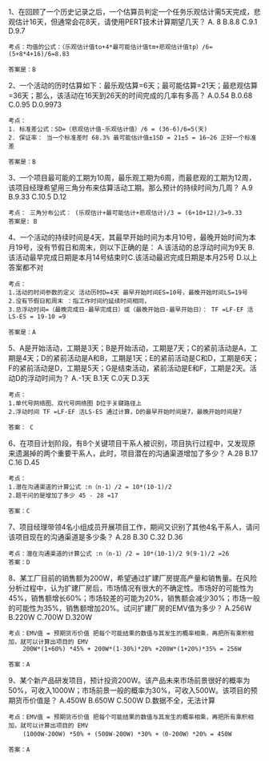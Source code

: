 1、在回顾了一个历史记录之后，一个估算员判定一个任务乐观估计需5天完成，悲观估计16天，但通常会花8天，请使用PERT技术计算期望几天？
	A. 8   B.8.8   C.9.1   D.9.7
	
	考点：均值的公式：（乐观估计值to+4*最可能估计值tm+悲观估计值tp）/6=(5+8*4+16)/6=8.83
	
	答案是：B
	
2、一个活动的历时估算如下：最乐观估算=6天；最可能估算=21天；最悲观估算=36天；那么，该活动在16天到26天的时间完成的几率有多高？
	A.0.54 B.0.68  C.0.95  D.0.9973
	
	考点：
	1. 标准差公式：SD=（悲观估计值-乐观估计值）/6 = (36-6)/6=5(天)
	2. 保证率： 当一个标准差时 68.3% 最可能估计值±1SD = 21±5 = 16~26 正好一个标准差

	答案是：B

3、一个项目最可能的工期为10周，最乐观工期为6周，而最悲观的工期为12周，该项目经理希望用三角分布来估算活动工期。那么预计的持续时间为几周？
	A.9 B.9.33  C.10.5  D.12
	
	考点： 三角分布公式： (乐观估计+最可能估计+悲观估计)/3 = (6+10+12)/3=9.33
	答案是: B

4、一个活动的持续时间是4天，其最早开始时间为本月10号，最晚开始时间为本月19号，没有节假日和周末，则以下正确的是：
	A.该活动的总浮动时间为9天 
	B.该活动最早完成日期是本月14号结束时​ 
	C.该活动最迟完成日期是本月25号​ 
	D.以上答案都不对
	
	考点：
	1.活动的时间参数的定义 活动历时D=4天 最早开始时间ES=10号，最晚开始时间LS=19号
	2.没有节假日和周末 ：指工作时间约延续时间相同，
	3.总浮动时间=（最晚完成日-最早完成日）或（最晚开始日-最早开始日）： TF =LF-EF 活LS-ES = 19-10 =9
	
	答案是：A

5、A是开始活动，工期是3天；B是开始活动，工期是7天；C的紧前活动是A，工期是4天；D的紧前活动是A和B，工期是1天；E的紧前活动是C和D，工期是6天；F的紧前活动是D，工期是5天；G是结束活动，紧前活动是E和F，工期是2天。活动D的浮动时间为？
	A.-1天  B.1天  C.0天  D.3天
	
	考点：
	1.单代号网络图、双代号网络图 D位于关键路径上
	2.浮动时间 TF =LF-EF 活LS-ES 通过计算，D的最早开始时间是7，最晚开始时间是7
	
	答案： C

6、在项目计划阶段，有8个关键项目干系人被识别，项目执行过程中，又发现原来遗漏掉的两个重要干系人，此时，项目潜在的沟通渠道增加了多少？
	A.28 B.17  C.16  D.45
	
	考点：
	1.潜在沟通渠道的计算公式 :n（n-1）/2 = 10*(10-1)/2
	2.题干问的是增加了多少 45 - 28 =17
	
	答案：C

7、项目经理带领4名小组成员开展项目工作，期间又识别了其他4名干系人，请问该项目现在的沟通渠道是多少条？
	A.28 B.30  C.32  D.36
	
	考点：潜在沟通渠道的计算公式 :n（n-1）/2 = 10*(10-1)/2 9(9-1)/2 =26
	答案：D

8、某工厂目前的销售额为200W，希望通过扩建厂房提高产量和销售量。在风险分析过程中，认为扩建厂房后，市场情况有很大的不确定性。市场好的可能性为45%，销售额增长60%；市场较差的可能为20%，销售额会减少30%；市场一般的可能性为35%，销售额增加20%。试问扩建厂房的EMV值为多少？
	A.256W B.220W  C.700W  D.320W
	
	考点：EMV值 = 预期货币价值 把每个可能结果的数值与其发生的概率相乘，再把所有乘积相加，就可以计算出项目的 EMV 
		200W*(1+60%) *45% + 200W*(1-30%)*20% +200W*(1+20%)*35% = 256W
	
	答案：A

9、某个新产品研发项目，预计投资200W。该产品未来市场前景很好的概率为50%，可收入1000W；市场前景一般的概率为30%，可收入500W。该项目的预期货币价值是？
	A.450W B.650W  C.500W  D.数据不全，无法计算
	
	考点：EMV值 = 预期货币价值 把每个可能结果的数值与其发生的概率相乘，再把所有乘积相加，就可以计算出项目的 EMV
		(1000W-200W) *50% + (500W-200W) *30% +（0-200W）*20% = 450W
	
	答案：A
